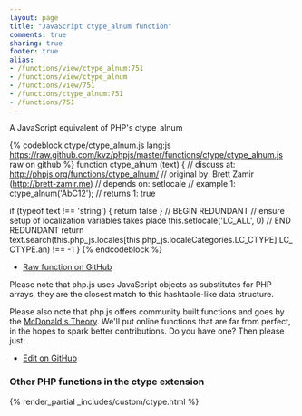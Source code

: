 ```yaml
---
layout: page
title: "JavaScript ctype_alnum function"
comments: true
sharing: true
footer: true
alias:
- /functions/view/ctype_alnum:751
- /functions/view/ctype_alnum
- /functions/view/751
- /functions/ctype_alnum:751
- /functions/751
---
```

<!-- Generated by Rakefile:build -->
A JavaScript equivalent of PHP's ctype_alnum

{% codeblock ctype/ctype_alnum.js lang:js https://raw.github.com/kvz/phpjs/master/functions/ctype/ctype_alnum.js raw on github %}
function ctype_alnum (text) {
  //  discuss at: http://phpjs.org/functions/ctype_alnum/
  // original by: Brett Zamir (http://brett-zamir.me)
  //  depends on: setlocale
  //   example 1: ctype_alnum('AbC12');
  //   returns 1: true

  if (typeof text !== 'string') {
    return false
  }
  // BEGIN REDUNDANT
  // ensure setup of localization variables takes place
  this.setlocale('LC_ALL', 0)
  // END REDUNDANT
  return text.search(this.php_js.locales[this.php_js.localeCategories.LC_CTYPE].LC_CTYPE.an) !== -1
}
{% endcodeblock %}

 - [Raw function on GitHub](https://github.com/kvz/phpjs/blob/master/functions/ctype/ctype_alnum.js)

Please note that php.js uses JavaScript objects as substitutes for PHP arrays, they are 
the closest match to this hashtable-like data structure. 

Please also note that php.js offers community built functions and goes by the 
[McDonald's Theory](https://medium.com/what-i-learned-building/9216e1c9da7d). We'll put online 
functions that are far from perfect, in the hopes to spark better contributions. 
Do you have one? Then please just: 

 - [Edit on GitHub](https://github.com/kvz/phpjs/edit/master/functions/ctype/ctype_alnum.js)


### Other PHP functions in the ctype extension
{% render_partial _includes/custom/ctype.html %}
